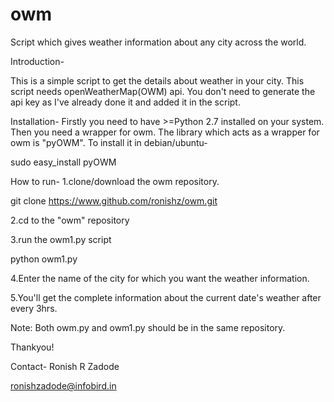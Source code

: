 # owm
Script which gives weather information about any city across the world.

Introduction-

This is a simple script to get the details about weather in your city.
This script needs openWeatherMap(OWM) api.
You don't need to generate the api key as I've already done it and added it in the script.

Installation-
Firstly you need to have >=Python 2.7 installed on your system. Then you need a wrapper for owm.
The library which acts as a wrapper for owm is "pyOWM".
To install it in debian/ubuntu-

sudo easy_install pyOWM

How to run-
1.clone/download the owm repository.

git clone https://www.github.com/ronishz/owm.git

2.cd to the "owm" repository

3.run the owm1.py script

python owm1.py

4.Enter the name of the city for which you want the weather information.

5.You'll get the complete information about the current date's weather after every 3hrs.

Note: Both owm.py and owm1.py should be in the same repository.


Thankyou!

Contact-
Ronish R Zadode

ronishzadode@infobird.in
